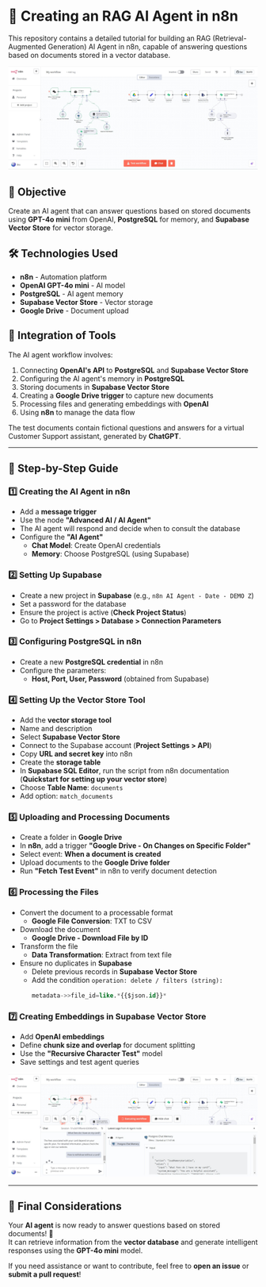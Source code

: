 # 🚀 Creating an RAG AI Agent in n8n

This repository contains a detailed tutorial for building an RAG (Retrieval-Augmented Generation) AI Agent in n8n, capable of answering questions based on documents stored in a vector database.

![AI Agent](Images/AI_Agent.jpg)

## 📌 Objective

Create an AI agent that can answer questions based on stored documents using **GPT-4o mini** from OpenAI, **PostgreSQL** for memory, and **Supabase Vector Store** for vector storage.

## 🛠️ Technologies Used

- **n8n** - Automation platform  
- **OpenAI GPT-4o mini** - AI model  
- **PostgreSQL** - AI agent memory  
- **Supabase Vector Store** - Vector storage  
- **Google Drive** - Document upload  

## 🔗 Integration of Tools

The AI agent workflow involves:

1. Connecting **OpenAI's API** to **PostgreSQL** and **Supabase Vector Store**  
2. Configuring the AI agent's memory in **PostgreSQL**  
3. Storing documents in **Supabase Vector Store**  
4. Creating a **Google Drive trigger** to capture new documents  
5. Processing files and generating embeddings with **OpenAI**  
6. Using **n8n** to manage the data flow  

The test documents contain fictional questions and answers for a virtual Customer Support assistant, generated by **ChatGPT**.

---

## 📖 Step-by-Step Guide

### 1️⃣ Creating the AI Agent in n8n

- Add a **message trigger**  
- Use the node **"Advanced AI / AI Agent"**  
- The AI agent will respond and decide when to consult the database  
- Configure the **"AI Agent"**  
  - **Chat Model**: Create OpenAI credentials  
  - **Memory**: Choose PostgreSQL (using Supabase)  

### 2️⃣ Setting Up Supabase

- Create a new project in **Supabase** (e.g., `n8n AI Agent - Date - DEMO Z`)  
- Set a password for the database  
- Ensure the project is active (**Check Project Status**)  
- Go to **Project Settings > Database > Connection Parameters**  

### 3️⃣ Configuring PostgreSQL in n8n

- Create a new **PostgreSQL credential** in n8n  
- Configure the parameters:  
  - **Host, Port, User, Password** (obtained from Supabase)  

### 4️⃣ Setting Up the Vector Store Tool

- Add the **vector storage tool**  
- Name and description  
- Select **Supabase Vector Store**  
- Connect to the Supabase account (**Project Settings > API**)  
- Copy **URL and secret key** into n8n  
- Create the **storage table**  
- In **Supabase SQL Editor**, run the script from n8n documentation (**Quickstart for setting up your vector store**)  
- Choose **Table Name**: `documents`  
- Add option: `match_documents`  

### 5️⃣ Uploading and Processing Documents

- Create a folder in **Google Drive**  
- In **n8n**, add a trigger **"Google Drive - On Changes on Specific Folder"**  
- Select event: **When a document is created**  
- Upload documents to the **Google Drive folder**  
- Run **"Fetch Test Event"** in n8n to verify document detection  

### 6️⃣ Processing the Files

- Convert the document to a processable format  
  - **Google File Conversion**: TXT to CSV  
- Download the document  
  - **Google Drive - Download File by ID**  
- Transform the file  
  - **Data Transformation**: Extract from text file  
- Ensure no duplicates in **Supabase**  
  - Delete previous records in **Supabase Vector Store**  
  - Add the condition `operation: delete / filters (string):`
    ```sql
    metadata->>file_id=like.*{{$json.id}}*
    ```

### 7️⃣ Creating Embeddings in Supabase Vector Store

- Add **OpenAI embeddings**  
- Define **chunk size and overlap** for document splitting  
- Use the **"Recursive Character Test"** model  
- Save settings and test agent queries  


![Workflow](Images/Executing_Workflow.jpg)

---

## 📌 Final Considerations

Your **AI agent** is now ready to answer questions based on stored documents! 🚀  
It can retrieve information from the **vector database** and generate intelligent responses using the **GPT-4o mini** model.  

If you need assistance or want to contribute, feel free to **open an issue** or **submit a pull request**!  
